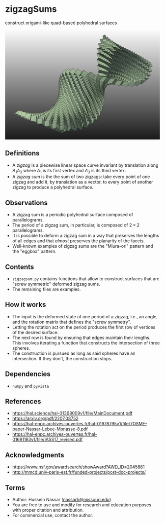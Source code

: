# zigzagSums
construct origami-like quad-based polyhedral surfaces

![Example - deformed tilted squares pattern](tiltedSquaresGeneral.png)

## Definitions
* A *zigzag* is a piecewise linear space curve invariant by translation along $A_1A_3$ where $A_1$ is its first vertex and $A_3$ is its third vertex.
* A *zigzag sum* is the the sum of two zigzags: take every point of one zigzag and add it, by translation as a vector, to every point of another zigzag to produce a polyhedral surface.

## Observations
* A zigzag sum is a periodic polyhedral surface composed of parallelograms.
* The period of a zigzag sum, in particular, is composed of $2\times 2$ parallelograms.
* It is possible to deform a zigzag sum in a way that preserves the lengths of all edges and that *almost* preserves the planarity of the facets.
* Well-known examples of zigzag sums are the "Miura-ori" pattern and the "eggbox" pattern.

## Contents
* ``zigzagsum.py`` contains functions that allow to construct surfaces that are "screw symmetric" deformed zigzag sums.
* The remaining files are examples.

## How it works
* The input is the deformed state of one period of a zigzag, i.e., an angle, and the rotation matrix that defines the "screw symmetry".
* Letting the rotation act on the period produces the first row of vertices of the desired surface.
* The next row is found by ensuring that edges maintain their lengths. This involves iterating a function that constructs the intersection of three spheres.
* The construction is pursued as long as said spheres have an intersection. If they don't, the construction stops.

## Dependencies
* ``numpy`` and ``pyvista``

## References
* https://hal.science/hal-01368009v1/file/MainDocument.pdf
* https://arxiv.org/pdf/2207.08752
* https://hal-enpc.archives-ouvertes.fr/hal-01978795v1/file/7OSME-paper-Nassar-Lebee-Monasse-8.pdf
* https://hal-enpc.archives-ouvertes.fr/hal-01691183v1/file/IASS17_revised.pdf

## Acknowledgments
* https://www.nsf.gov/awardsearch/showAward?AWD_ID=2045881
* http://mmcd.univ-paris-est.fr/funded-projects/post-doc-projects/

## Terms
* Author: Hussein Nassar (nassarh@missouri.edu)
* You are free to use and modify for research and education purposes with proper citation and attribution.
* For commercial use, contact the author.
